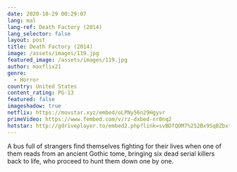```yaml
---
date: 2020-10-29 00:29:07
lang: mal
lang-ref: Death Factory (2014)
lang_selector: false
layout: post
title: Death Factory (2014)
image: /assets/images/119.jpg
featured_image: /assets/images/119.jpg
author: maxflix21
genre:
  - Horror
country: United States
content_rating: PG-13
featured: false
imageshadow: true
netflix: https://movstar.xyz/embed/oLPNy56n29Hgyvr
primeVideo: https://www.fembed.com/v/rz-dxbed-nr0nq2
hotstar: http://gdriveplayer.to/embed2.php?link=svBDfQOM7%252Bx9SqBZbxtr9gb2YpJbZ%252BSZerwcQpB49yqmfDrwYUW9Ezx8Vn2Q1niljHivNkBHg08ho4FEuVM53xK7VuxzJxq7BExWXaH%252B8GDkU%252Bc%252BQN105eiXZm2smkaHwVzD0%252F91TAZJEJXyr%252FYvYtQleb48VMabe%252ByQLLivJhwx7AlgTcWzBngTU8VGfxymo%253D
---
```

A bus full of strangers find themselves fighting for their lives when one of them reads from an ancient Gothic tome, bringing six dead serial killers back to life, who proceed to hunt them down one by one.